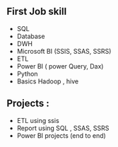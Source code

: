 ##  First Job skill
- SQL
- Database 
- DWH 
- Microsoft BI (SSIS, SSAS, SSRS)
- ETL
- Power BI ( power Query, Dax)
- Python
- Basics Hadoop , hive
## Projects :
- ETL using ssis
- Report using SQL , SSAS, SSRS
- Power BI projects (end to end)
